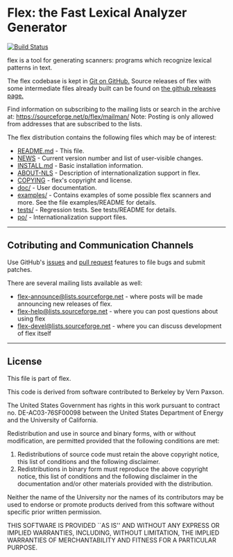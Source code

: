 # Flex: the Fast Lexical Analyzer Generator
[![Build Status](https://github.com/westes/flex/actions/workflows/build.yml/badge.svg)](https://github.com/westes/flex/actions/workflows/build.yml)

flex is a tool for generating scanners: programs which recognize lexical patterns in text.


The flex codebase is kept in
[Git on GitHub.](https://github.com/westes/flex) Source releases of flex with some intermediate files already built can be found on [the github releases page.](https://github.com/westes/flex/releases)


Find information on subscribing to the mailing lists or search in the
archive at: https://sourceforge.net/p/flex/mailman/
Note: Posting is only allowed from addresses that are subscribed to
the lists.

The flex distribution contains the following files which may be of
interest:

- [README.md](README.md) - This file.
- [NEWS](NEWS) - Current version number and list of user-visible changes.
- [INSTALL.md](INSTALL.md) - Basic installation information.
- [ABOUT-NLS](ABOUT-NLS) - Description of internationalization support in flex.
- [COPYING](COPYING) - flex's copyright and license.
- [doc/](doc/) - User documentation.
- [examples/](examples/) - Contains examples of some possible flex scanners and more. See the file examples/README for details.
- [tests/](tests/) - Regression tests. See tests/README for details.
- [po/](po/) - Internationalization support files.

---
## Cotributing and Communication Channels
Use GitHub's [issues](https://github.com/westes/flex/issues) and
[pull request](https://github.com/westes/flex) features to file bugs
and submit patches.

There are several mailing lists available as well:

* flex-announce@lists.sourceforge.net - where posts will be made
  announcing new releases of flex.
* flex-help@lists.sourceforge.net - where you can post questions about
  using flex
* flex-devel@lists.sourceforge.net - where you can discuss development
  of flex itself
---
## License
This file is part of flex.

This code is derived from software contributed to Berkeley by
Vern Paxson.

The United States Government has rights in this work pursuant
to contract no. DE-AC03-76SF00098 between the United States
Department of Energy and the University of California.

Redistribution and use in source and binary forms, with or without
modification, are permitted provided that the following conditions
are met:

1. Redistributions of source code must retain the above copyright
   notice, this list of conditions and the following disclaimer.
2. Redistributions in binary form must reproduce the above copyright
   notice, this list of conditions and the following disclaimer in the
   documentation and/or other materials provided with the distribution.

Neither the name of the University nor the names of its contributors
may be used to endorse or promote products derived from this software
without specific prior written permission.

THIS SOFTWARE IS PROVIDED ``AS IS'' AND WITHOUT ANY EXPRESS OR
IMPLIED WARRANTIES, INCLUDING, WITHOUT LIMITATION, THE IMPLIED
WARRANTIES OF MERCHANTABILITY AND FITNESS FOR A PARTICULAR
PURPOSE.
